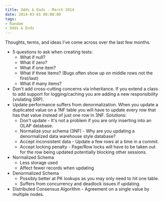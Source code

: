 ```yaml
---
title: Odds & Ends - March 2014
date: 2014-03-01 00:00:00
tags:
- Random
- Odds & Ends
---
```

Thoughts, terms, and ideas I've come across over the last few months.

* 5 questions to ask when creating tests:
  * What if null?
  * What if zero?
  * What if one item?
  * What if three items?  (Bugs often show up on middle rows not the first/last)
  * What if many items?
* Don't add cross-cutting concerns via inheritance.  If you extend a class to add support for logging/caching you are adding a new responsibility (violating SRP).
* Update performance suffers from denormalization.  When you update a duplicated value on a 1NF table you will have to update every row that has that value instead of just one row in 3NF.  Solutions:
  * Don't update - It's not a problem if you are only inserting into an OLAP database.
  * Normalize your schema (3NF) - Why are you updating a denormalized data warehouse style database?
  * Accept inconsistent data - Update a few rows at a time in a commit.
  * Accept locking penalty - Page/Row locks will have to be taken out for the row being updated potentially blocking other sessions.
* Normalized Schema
  * Less storage used
  * Affect fewer records when updating
* Denormalized Schema
  * Possibly better at PK lookups as you may only need to hit one table.
  * Suffers from concurrency and deadlock issues if updating.
* Distributed Consensus Algorithm - Agreement on a single value by multiple nodes.